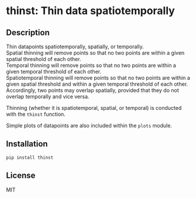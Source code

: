 # thinst: Thin data spatiotemporally

## Description
Thin datapoints spatiotemporally, spatially, or temporally.
<br>Spatial thinning will remove points so that no two points are within a given spatial threshold of each other. 
<br>Temporal thinning will remove points so that no two points are within a given temporal threshold of each other. 
<br>Spatiotemporal thinning will remove points so that no two points are within a given spatial threshold and within a 
given temporal threshold of each other. Accordingly, two points may overlap spatially, provided that they do not
overlap temporally and vice versa.

Thinning (whether it is spatiotemporal, spatial, or temporal) is conducted with the ```thinst``` function.

Simple plots of datapoints are also included within the ```plots``` module.

## Installation
```pip install thinst```

## License
MIT

